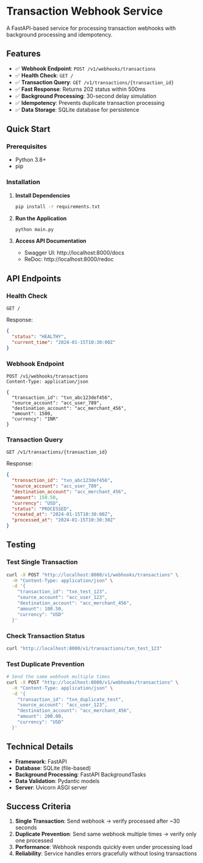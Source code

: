 # Transaction Webhook Service

A FastAPI-based service for processing transaction webhooks with background processing and idempotency.

## Features

- ✅ **Webhook Endpoint**: `POST /v1/webhooks/transactions`
- ✅ **Health Check**: `GET /`
- ✅ **Transaction Query**: `GET /v1/transactions/{transaction_id}`
- ✅ **Fast Response**: Returns 202 status within 500ms
- ✅ **Background Processing**: 30-second delay simulation
- ✅ **Idempotency**: Prevents duplicate transaction processing
- ✅ **Data Storage**: SQLite database for persistence

## Quick Start

### Prerequisites
- Python 3.8+
- pip

### Installation

1. **Install Dependencies**
   ```bash
   pip install -r requirements.txt
   ```

2. **Run the Application**
   ```bash
   python main.py
   ```

3. **Access API Documentation**
   - Swagger UI: http://localhost:8000/docs
   - ReDoc: http://localhost:8000/redoc

## API Endpoints

### Health Check
```http
GET /
```
Response:
```json
{
  "status": "HEALTHY",
  "current_time": "2024-01-15T10:30:00Z"
}
```

### Webhook Endpoint
```http
POST /v1/webhooks/transactions
Content-Type: application/json

{
  "transaction_id": "txn_abc123def456",
  "source_account": "acc_user_789",
  "destination_account": "acc_merchant_456",
  "amount": 1500,
  "currency": "INR"
}
```

### Transaction Query
```http
GET /v1/transactions/{transaction_id}
```
Response:
```json
{
  "transaction_id": "txn_abc123def456",
  "source_account": "acc_user_789",
  "destination_account": "acc_merchant_456",
  "amount": 150.50,
  "currency": "USD",
  "status": "PROCESSED",
  "created_at": "2024-01-15T10:30:00Z",
  "processed_at": "2024-01-15T10:30:30Z"
}
```

## Testing

### Test Single Transaction
```bash
curl -X POST "http://localhost:8000/v1/webhooks/transactions" \
  -H "Content-Type: application/json" \
  -d '{
    "transaction_id": "txn_test_123",
    "source_account": "acc_user_123",
    "destination_account": "acc_merchant_456",
    "amount": 100.50,
    "currency": "USD"
  }'
```

### Check Transaction Status
```bash
curl "http://localhost:8000/v1/transactions/txn_test_123"
```

### Test Duplicate Prevention
```bash
# Send the same webhook multiple times
curl -X POST "http://localhost:8000/v1/webhooks/transactions" \
  -H "Content-Type: application/json" \
  -d '{
    "transaction_id": "txn_duplicate_test",
    "source_account": "acc_user_123",
    "destination_account": "acc_merchant_456",
    "amount": 200.00,
    "currency": "USD"
  }'
```

## Technical Details

- **Framework**: FastAPI
- **Database**: SQLite (file-based)
- **Background Processing**: FastAPI BackgroundTasks
- **Data Validation**: Pydantic models
- **Server**: Uvicorn ASGI server

## Success Criteria

1. **Single Transaction**: Send webhook → verify processed after ~30 seconds
2. **Duplicate Prevention**: Send same webhook multiple times → verify only one processed
3. **Performance**: Webhook responds quickly even under processing load
4. **Reliability**: Service handles errors gracefully without losing transactions
